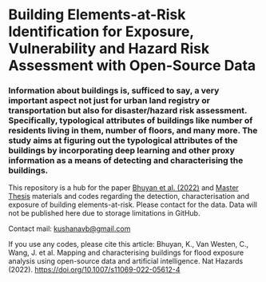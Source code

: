 # Building Elements-at-Risk Identification for Exposure, Vulnerability and Hazard Risk Assessment with Open-Source Data



### Information about buildings is, sufficed to say, a very important aspect not just for urban land registry or transportation but also for disaster/hazard risk assessment. Specifically, typological attributes of buildings like number of residents living in them, number of floors, and many more. The study aims at figuring out the typological attributes of the buildings by incorporating deep learning and other proxy information as a means of detecting and characterising the buildings.

This repository is a hub for the paper [Bhuyan et al. (2022)](https://link.springer.com/article/10.1007/s11069-022-05612-4) and [Master Thesis](http://essay.utwente.nl/88724/) materials and codes regarding the detection, characterisation and exposure of building elements-at-risk. Please contact for the data. Data will not be published here due to storage limitations in GitHub. 

Contact mail: kushanavb@gmail.com

If you use any codes, please cite this article: Bhuyan, K., Van Westen, C., Wang, J. et al. Mapping and characterising buildings for flood exposure analysis using open-source data and artificial intelligence. Nat Hazards (2022). https://doi.org/10.1007/s11069-022-05612-4
